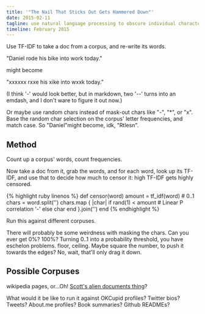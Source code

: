 ```yaml
---
title: '"The Nail That Sticks Out Gets Hammered Down"'
date: 2015-02-11
tagline: use natural language processing to obscure individual characteristics
timeline: February 2015
---
```


Use TF-IDF to take a doc from a corpus, and re-write its words.

"Daniel rode his bike into work today."

might become

"xxxxxx rxxe his xike into wxxk today."

(I think '-' would look better, but in markdown, two '--' turns into an emdash, and I don't ware to figure it out now.)

Or maybe use random chars instead of mask-out chars like "-", "*", or "x". Base the random char selection on the corpus' letter frequencies, and match case. So "Daniel"might become, idk, "Rtlesn".

## Method

Count up a corpus' words, count frequencies.

Now take a doc from it, grab the words, and for each word, look up its TF-IDF, and use that to decide how much to censor it: high TF-IDF gets highly censored.

{% highlight ruby linenos %}
def censor(word)
  amount = tf_idf(word)  # 0..1
  chars = word.split('')
  chars.map { |char|
    if rand(1) < amount   # Linear P correlation
      '-'
    else
      char
    end
  }.join('')
end
{% endhighlight %}

Run this against different corpuses.

There will probably be some weirdness with masking the chars. Can you ever get 0%? 100%? Turning 0..1 into a probability threshold, you have eschelon problems. floor, ceiling. Maybe square the number, to push it towards the edges? No, wait, that'll only drag it down.

## Possible Corpuses

wikipedia pages, or...Oh! [Scott's alien documents thing](http://blog.scotterussell.com/post/108862070858/ufo-data-science-ufo-investigation-archive)?

What would it be like to run it against OKCupid profiles? Twitter bios? Tweets? About.me profiles? Book summaries? Github READMEs?

